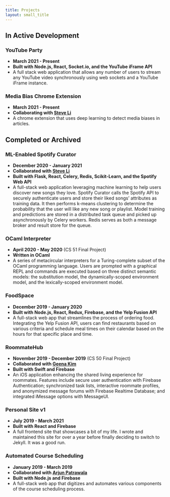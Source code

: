 ```yaml
---
title: Projects
layout: small_title
---
```


## In Active Development

### YouTube Party
- **March 2021 - Present**
- **Built with Node.js, React, Socket.io, and the YouTube iFrame API**
- A full stack web application that allows any number of users to stream any YouTube video synchronously using web sockets and a YouTube iFrame instance.

### Media Bias Chrome Extension
- **March 2021 - Present**
- **Collaborating with [Steve Li](https://steve-li.com)**
- A chrome extension that uses deep learning to detect media biases in articles.

## Completed or Archived

### ML-Enabled Spotify Curator
- **December 2020 - January 2021**
- **Collaborated with [Steve Li](https://steve-li.com)**
- **Built with Flask, React, Celery, Redis, Scikit-Learn, and the Spotify Web API**
- A full-stack web application leveraging machine learning to help users discover new songs they love. Spotify Curator calls the Spotify API to securely authenticate users and store their liked songs’ attributes as training data. It then performs k-means clustering to determine the probability that the user will like any new song or playlist. Model training and predictions are stored in a distributed task queue and picked up asynchronously by Celery workers. Redis serves as both a message broker and result store for the queue.

### OCaml Interpreter
- **April 2020 - May 2020** (CS 51 Final Project)
- **Written in OCaml**
- A series of metacircular interpreters for a Turing-complete subset of the OCaml programming language. Users are prompted with a graphical REPL and commands are executed based on three distinct semantic models: the substitution model, the dynamically-scoped environment model, and the lexically-scoped environment model.

### FoodSpace
- **December 2019 - January 2020**
- **Built with Node.js, React, Redux, Firebase, and the Yelp Fusion API**
- A full-stack web app that streamlines the process of ordering food. Integrating the Yelp Fusion API, users can find restaurants based on various criteria and schedule meal times on their calendar based on the hours for that specific place and time.

### RoommateHub
- **November 2019 - December 2019** (CS 50 Final Project)
- **Collaborated with [Geena Kim](https://github.com/gnakim)**
- **Built with Swift and Firebase**
- An iOS application enhancing the shared living experience for roommates. Features include secure user authentication with Firebase Authentication; synchronized task lists, interactive roommate profiles, and anonymized message forums with Firebase Realtime Database; and integrated iMessage options with MessageUI.

### Personal Site v1
- **July 2019 - March 2021**
- **Built with React and Firebase**
- A full frontend site that showcases a bit of my life. I wrote and maintained this site for over a year before finally deciding to switch to Jekyll. It was a good run.

### Automated Course Scheduling
- **January 2019 - March 2019**
- **Collaborated with [Arjun Patrawala](https://github.com/arjunpat)**
- **Built with Node.js and Firebase**
- A full-stack web app that digitizes and automates various components of the course scheduling process.
